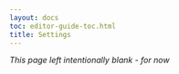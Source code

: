 ```yaml
---
layout: docs
toc: editor-guide-toc.html
title: Settings
---
```

*This page left intentionally blank - for now*
